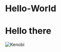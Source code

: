 # Hello-World
<h1>Hello there</h1>
<img src="https://media3.giphy.com/media/Nx0rz3jtxtEre/giphy.gif" alt="Kenobi">

